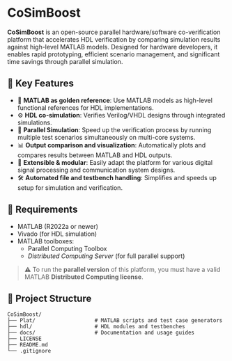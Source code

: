 # CoSimBoost

**CoSimBoost** is an open-source parallel hardware/software co-verification platform that accelerates HDL verification by comparing simulation results against high-level MATLAB models. Designed for hardware developers, it enables rapid prototyping, efficient scenario management, and significant time savings through parallel simulation.

## 🔧 Key Features

- 🧠 **MATLAB as golden reference**: Use MATLAB models as high-level functional references for HDL implementations.
- ⚙️ **HDL co-simulation**: Verifies Verilog/VHDL designs through integrated simulations.
- 🚀 **Parallel Simulation**: Speed up the verification process by running multiple test scenarios simultaneously on multi-core systems.
- 📊 **Output comparison and visualization**: Automatically plots and compares results between MATLAB and HDL outputs.
- 🔄 **Extensible & modular**: Easily adapt the platform for various digital signal processing and communication system designs.
- 🛠️ **Automated file and testbench handling**: Simplifies and speeds up setup for simulation and verification.

## 🔗 Requirements

- MATLAB (R2022a or newer)
- Vivado (for HDL simulation)
- MATLAB toolboxes:
  - Parallel Computing Toolbox
  - *Distributed Computing Server* (for full parallel support)

> ⚠️ To run the **parallel version** of this platform, you must have a valid MATLAB **Distributed Computing license**.

## 📂 Project Structure

```text
CoSimBoost/
├── Plat/                   # MATLAB scripts and test case generators
├── hdl/                    # HDL modules and testbenches
├── docs/                   # Documentation and usage guides
├── LICENSE
├── README.md
└── .gitignore

